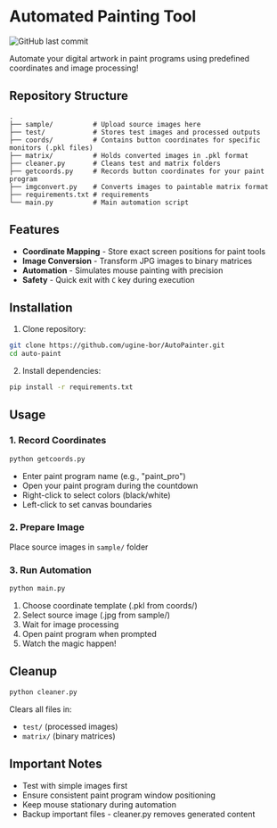 # Automated Painting Tool

![GitHub last commit](https://img.shields.io/github/last-commit/ugine-bor/AutoPainter)

Automate your digital artwork in paint programs using predefined coordinates and image processing!

## Repository Structure

```
.
├── sample/          # Upload source images here
├── test/            # Stores test images and processed outputs
├── coords/          # Contains button coordinates for specific monitors (.pkl files)
├── matrix/          # Holds converted images in .pkl format
├── cleaner.py       # Cleans test and matrix folders
├── getcoords.py     # Records button coordinates for your paint program
├── imgconvert.py    # Converts images to paintable matrix format
├── requirements.txt # requirements
└── main.py          # Main automation script
```

## Features

- **Coordinate Mapping** - Store exact screen positions for paint tools
- **Image Conversion** - Transform JPG images to binary matrices
- **Automation** - Simulates mouse painting with precision
- **Safety** - Quick exit with `C` key during execution

## Installation

1. Clone repository:
```bash
git clone https://github.com/ugine-bor/AutoPainter.git
cd auto-paint
```

2. Install dependencies:
```bash
pip install -r requirements.txt
```

## Usage

### 1. Record Coordinates
```bash
python getcoords.py
```
- Enter paint program name (e.g., "paint_pro")
- Open your paint program during the countdown
- Right-click to select colors (black/white)
- Left-click to set canvas boundaries

### 2. Prepare Image
Place source images in `sample/` folder

### 3. Run Automation
```bash
python main.py
```
1. Choose coordinate template (.pkl from coords/)
2. Select source image (.jpg from sample/)
3. Wait for image processing
4. Open paint program when prompted
5. Watch the magic happen!

## Cleanup
```bash
python cleaner.py
```
Clears all files in:
- `test/` (processed images)
- `matrix/` (binary matrices)

## Important Notes
- Test with simple images first
- Ensure consistent paint program window positioning
- Keep mouse stationary during automation
- Backup important files - cleaner.py removes generated content
